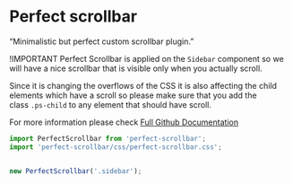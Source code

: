# Perfect scrollbar

“Minimalistic but perfect custom scrollbar plugin.”


!IMPORTANT Perfect Scrollbar is applied on the `Sidebar` component so we will have a nice scrollbar
that is visible only when you actually scroll.

Since it is changing the overflows of the CSS it is also affecting 
the child elements which have a scroll so please make sure that you add the  
class `.ps-child` to any element that should have scroll.

For more information please check [Full Github Documentation](https://github.com/utatti/perfect-scrollbar)

```js
import PerfectScrollbar from 'perfect-scrollbar';
import 'perfect-scrollbar/css/perfect-scrollbar.css';


new PerfectScrollbar('.sidebar');
```
